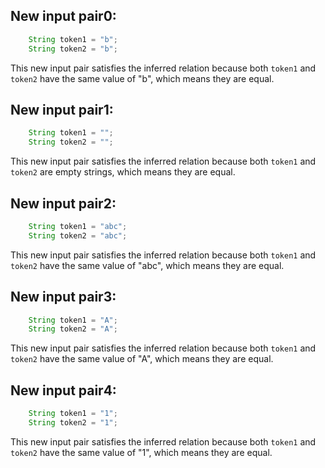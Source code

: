 ## New input pair0:
```java
    String token1 = "b";
    String token2 = "b";
```
This new input pair satisfies the inferred relation because both `token1` and `token2` have the same value of "b", which means they are equal.

## New input pair1:
```java
    String token1 = "";
    String token2 = "";
```
This new input pair satisfies the inferred relation because both `token1` and `token2` are empty strings, which means they are equal.

## New input pair2:
```java
    String token1 = "abc";
    String token2 = "abc";
```
This new input pair satisfies the inferred relation because both `token1` and `token2` have the same value of "abc", which means they are equal.

## New input pair3:
```java
    String token1 = "A";
    String token2 = "A";
```
This new input pair satisfies the inferred relation because both `token1` and `token2` have the same value of "A", which means they are equal.

## New input pair4:
```java
    String token1 = "1";
    String token2 = "1";
```
This new input pair satisfies the inferred relation because both `token1` and `token2` have the same value of "1", which means they are equal.